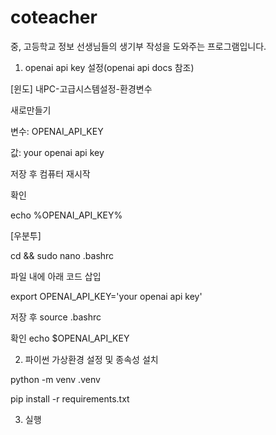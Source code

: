 # coteacher
중, 고등학교 정보 선생님들의 생기부 작성을 도와주는 프로그램입니다.

1. openai api key 설정(openai api docs 참조)

[윈도]
내PC-고급시스템설정-환경변수

새로만들기

변수: OPENAI_API_KEY

값: your openai api key

저장 후 컴퓨터 재시작


확인

echo %OPENAI_API_KEY%


[우분투]

cd && sudo nano .bashrc

파일 내에 아래 코드 삽입

export OPENAI_API_KEY='your openai api key'


저장 후 source .bashrc

확인 echo $OPENAI_API_KEY


2. 파이썬 가상환경 설정 및 종속성 설치

python -m venv .venv

pip install -r requirements.txt


3. 실행
